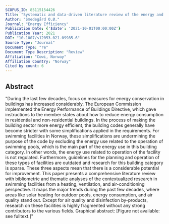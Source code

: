 ```yaml
---
SCOPUS_ID: 85115154426
Title: "Systematic and data-driven literature review of the energy and indoor environmental performance of swimming facilities"
Author: "Smedegård O.Ø."
Journal: "Energy Efficiency"
Publication Date: {'$date': '2021-10-01T00:00:00Z'}
Publication Year: 2021
DOI: "10.1007/s12053-021-09985-6"
Source Type: "Journal"
Document Type: "re"
Document Type Description: "Review"
Affiliation: "Cowi, Norway"
Affiliation Country: "Norway"
Cited by count: 6
---
```


## Abstract
"During the last few decades, focus on measures for energy conservation in buildings has increased considerably. The European Commission implemented the Energy Performance of Buildings Directive, which gave instructions to the member states about how to reduce energy consumption in residential and non-residential buildings. In the process of making the building sector more energy efficient, the building codes generally have become stricter with some simplifications applied in the requirements. For swimming facilities in Norway, these simplifications are undermining the purpose of the code by excluding the energy use related to the operation of swimming pools, which is the main part of the energy use in this building category. In other words, the energy use related to operation of the facility is not regulated. Furthermore, guidelines for the planning and operation of these types of facilities are outdated and research for this building category is sparse. These three aspects mean that there is a considerable potential for improvement. This paper presents a comprehensive literature review with bibliometric and thematic analyses of the contextualized research in swimming facilities from a heating, ventilation, and air-conditioning perspective. It maps the major trends during the past few decades, where areas like solar heating for outdoor pools, energy consumption, and air quality stand out. Except for air quality and disinfection by-products, research on these facilities is highly fragmented without any strong contributors to the various fields. Graphical abstract: [Figure not available: see fulltext.]"

